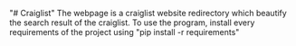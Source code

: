 "# Craiglist" 
The webpage is a craiglist website redirectory which beautify the search result of the craiglist.
To use the program, install every requirements of the project using "pip install -r requirements"
